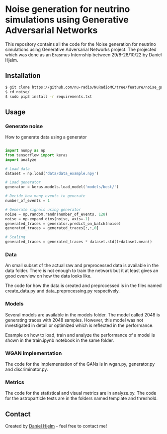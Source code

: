 # Noise generation for neutrino simulations using Generative Adversarial Networks 

This repository contains all the code for the Noise generation for neutrino simulations using Generative Adversarial Networks project. The projected which was done as an Erasmus Internship between 29/8-28/10/22 by Daniel Hjelm. 
<!-- Report available here: [report](https://github.com/nu-radio/NuRadioMC) -->


## Installation

```bash
$ git clone https://github.com/nu-radio/NuRadioMC/tree/feature/noise_gan/NuRadioReco/modules/io/noise
$ cd noise/
$ sudo pip3 install -r requirements.txt
```

## Usage

### Generate noise
How to generate data using a generator

```python

import numpy as np
from tensorflow import keras
import analyze

# Load data
dataset = np.load('data/data_example.npy')

# Load generator
generator = keras.models.load_model('models/best/') 

# Decide how many events to generate
number_of_events = 1

# Generate signals using generator
noise = np.random.randn(number_of_events, 128)
noise = np.expand_dims(noise, axis=-1) 
generated_traces = generator.predict_on_batch(noise)
generated_traces = generated_traces[:,:,0]

# Scaling
generated_traces = generated_traces * dataset.std()+dataset.mean()

```

### Data

An small subset of the actual raw and preprocessed data is available in the data folder.
There is not enough to train the network but it at least gives an good overview on how
the data looks like.

The code for how the data is created and preprocessed is in the files named create_data.py and data_preprocessing.py respectively.

### Models

Several models are available in the models folder. The model called 2048 is generating traces with 2048 samples. However, this model was not investigated in detail or optimized which is reflected in the performance.

Example on how to load, train and analyze the performance of a model is shown in the train.ipynb notebook in the same folder.


### WGAN implementation

The code for the implementation of the GANs is in wgan.py, generator.py and discriminator.py.

### Metrics

The code for the statistical and visual metrics are in analyze.py.
The code for the astroparticle tests are in the folders named template and threshold.

## Contact
Created by [Daniel Hjelm](mailto:dnl1@live.se) - feel free to contact me!



